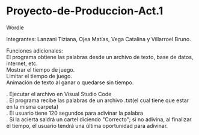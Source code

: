 # Proyecto-de-Produccion-Act.1
Wordle

Integrantes: Lanzani Tiziana, Ojea Matías, Vega Catalina y Villarroel Bruno.

Funciones adicionales: <br />
El programa obtiene las palabras desde un archivo de texto, base de datos, internet, etc.<br />
Mostrar el tiempo de juego. <br />
Limitar el tiempo de juego.<br />
Animación de texto al ganar o quedarse sin tiempo.<br />

. Ejecutar el archivo en Visual Studio Code <br />
. El programa recibe las palabras de un archivo .txt(el cual tiene que estar en la misma carpeta)<br />
. El usuario tiene 120 segundos para adivinar la palabra <br />
. Si la acierta saldrá un cartel diciendo "Correcto"; si no adivina, al finalizar el tiempo, el usuario tendrá una última oportunidad para adivinar. <br />
